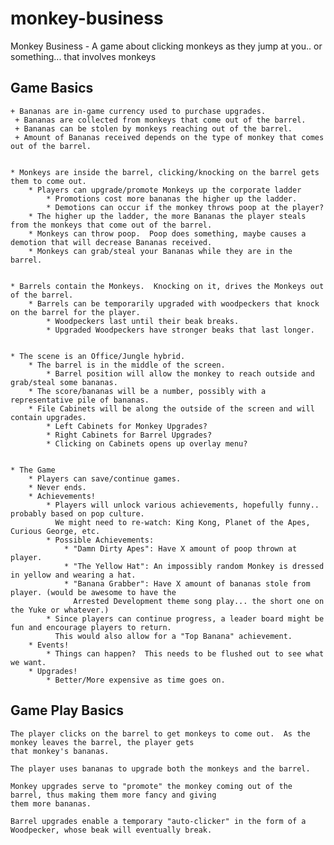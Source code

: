 monkey-business
===============

Monkey Business - A game about clicking monkeys as they jump at you.. or something... that involves monkeys


Game Basics
-----------

    + Bananas are in-game currency used to purchase upgrades.
     + Bananas are collected from monkeys that come out of the barrel.
     + Bananas can be stolen by monkeys reaching out of the barrel.
     + Amount of Bananas received depends on the type of monkey that comes out of the barrel.


    * Monkeys are inside the barrel, clicking/knocking on the barrel gets them to come out.
        * Players can upgrade/promote Monkeys up the corporate ladder
            * Promotions cost more bananas the higher up the ladder.
            * Demotions can occur if the monkey throws poop at the player?
        * The higher up the ladder, the more Bananas the player steals from the monkeys that come out of the barrel.
        * Monkeys can throw poop.  Poop does something, maybe causes a demotion that will decrease Bananas received.
        * Monkeys can grab/steal your Bananas while they are in the barrel.


    * Barrels contain the Monkeys.  Knocking on it, drives the Monkeys out of the barrel.
        * Barrels can be temporarily upgraded with woodpeckers that knock on the barrel for the player.
            * Woodpeckers last until their beak breaks.
            * Upgraded Woodpeckers have stronger beaks that last longer.


    * The scene is an Office/Jungle hybrid.
        * The barrel is in the middle of the screen.
            * Barrel position will allow the monkey to reach outside and grab/steal some bananas.
        * The score/bananas will be a number, possibly with a representative pile of bananas.
        * File Cabinets will be along the outside of the screen and will contain upgrades.
            * Left Cabinets for Monkey Upgrades?
            * Right Cabinets for Barrel Upgrades?
            * Clicking on Cabinets opens up overlay menu?


    * The Game
        * Players can save/continue games.
        * Never ends.
        * Achievements!
            * Players will unlock various achievements, hopefully funny.. probably based on pop culture.
              We might need to re-watch: King Kong, Planet of the Apes, Curious George, etc.
            * Possible Achievements:
                * "Damn Dirty Apes": Have X amount of poop thrown at player.
                * "The Yellow Hat": An impossibly random Monkey is dressed in yellow and wearing a hat.
                * "Banana Grabber": Have X amount of bananas stole from player. (would be awesome to have the
                  Arrested Development theme song play... the short one on the Yuke or whatever.)
            * Since players can continue progress, a leader board might be fun and encourage players to return.
              This would also allow for a "Top Banana" achievement.
        * Events!
            * Things can happen?  This needs to be flushed out to see what we want.
        * Upgrades!
            * Better/More expensive as time goes on.


Game Play Basics
----------------

    The player clicks on the barrel to get monkeys to come out.  As the monkey leaves the barrel, the player gets
    that monkey's bananas.

    The player uses bananas to upgrade both the monkeys and the barrel.

    Monkey upgrades serve to "promote" the monkey coming out of the barrel, thus making them more fancy and giving
    them more bananas.

    Barrel upgrades enable a temporary "auto-clicker" in the form of a Woodpecker, whose beak will eventually break.
